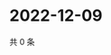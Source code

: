 # 2022-12-09

共 0 条

<!-- BEGIN WEIBO -->
<!-- 最后更新时间 Fri Dec 09 2022 15:12:44 GMT+0800 (China Standard Time) -->

<!-- END WEIBO -->
